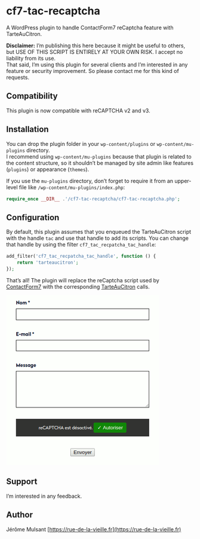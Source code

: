 # cf7-tac-recaptcha

A WordPress plugin to handle ContactForm7 reCaptcha feature with TarteAuCitron.

**Disclaimer:** I’m publishing this here because it might be useful to others,
but USE OF THIS SCRIPT IS ENTIRELY AT YOUR OWN RISK. I accept no liability from its use.  
That said, I’m using this plugin for several clients and I’m interested in any feature
or security improvement. So please contact me for this kind of requests.

## Compatibility

This plugin is now compatible with reCAPTCHA v2 and v3.

## Installation

You can drop the plugin folder in your `wp-content/plugins` or `wp-content/mu-plugins` directory.  
I recommend using `wp-content/mu-plugins` because that plugin is related to the content structure, so
it shouldn’t be managed by site admin like features (`plugins`) or appearance (`themes`).

If you use the `mu-plugins` directory, don’t forget to require it from an upper-level file
like `/wp-content/mu-plugins/index.php`:

```php
require_once __DIR__ .'/cf7-tac-recaptcha/cf7-tac-recaptcha.php';
```

## Configuration

By default, this plugin assumes that you enqueued the TarteAuCitron script with the handle `tac`
and use that handle to add its scripts. You can change that handle by using the filter
`cf7_tac_recpatcha_tac_handle`:
 
```php
add_filter('cf7_tac_recpatcha_tac_handle', function () {
    return 'tarteaucitron';
});
```

That’s all! The plugin will replace the reCaptcha script used by [ContactForm7][cf7] with the
corresponding [TarteAuCitron][tac] calls.

![](screenshot.png)

## Support

I’m interested in any feedback.

## Author

Jérôme Mulsant [https://rue-de-la-vieille.fr](https://rue-de-la-vieille.fr)

[tac]: https://github.com/AmauriC/tarteaucitron.js/
[cf7]: http://contactform7.com/